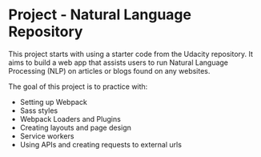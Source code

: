 # Project - Natural Language Repository

This project starts with using a starter code from the Udacity repository. It aims to build a web app that assists users to run Natural Language Processing (NLP) on articles or blogs found on any websites.

The goal of this project is to practice with:

- Setting up Webpack
- Sass styles
- Webpack Loaders and Plugins
- Creating layouts and page design
- Service workers
- Using APIs and creating requests to external urls
